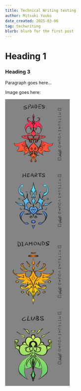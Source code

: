 ```yaml
---
title: Technical Writing testing
author: Mitsuki Youko
date_created: 2025-03-06
tag: techwriting
blurb: blurb for the first post
---
```


# Heading 1

### Heading 3

Paragraph goes here...

Image goes here:

<test what its like to put an image here..>

![testimage](assets/content/Blogpost1/img/1.png)